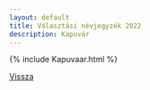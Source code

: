 ```yaml
---
layout: default
title: Választási névjegyzék 2022
description: Kapuvár
---
```


{% include Kapuvaar.html %}

[Vissza](./)